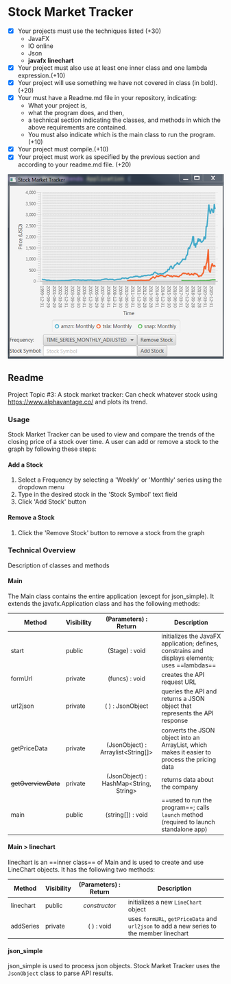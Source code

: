 # Stock Market Tracker
- [x] Your projects must use the techniques listed (+30)  
	-  JavaFX 
	-  IO online  
	-  Json
	- **javafx linechart**
- [x] Your project  must  also  use  at  least  one  inner  class  and  one  lambda  expression.(+10)  
- [x] Your project will use something we have not covered in class (in bold). (+20)  
- [x] Your must have a Readme.md file in your repository, indicating:  
	- What your project is,  
	- what the program does, and then,  
	- a technical section indicating the classes, and methods in which the above requirements are contained.  
	- You must also indicate which is the main class to run the program.(+10)  
- [x] Your project must compile.(+10)  
- [x] Your project must work as specified by the previous section and according to your readme.md file. (+20)

![pic](smt_light.png)
## Readme
Project Topic #3: A stock market tracker: Can check whatever stock using https://www.alphavantage.co/ and plots its trend. 

### Usage
Stock Market Tracker can be used to view and compare the trends of the closing price of a stock over time. A user can add or remove a stock to the graph by following these steps:
#### Add a Stock
1. Select a Frequency by selecting a 'Weekly' or 'Monthly' series using the dropdown menu
1. Type in the desired stock in the 'Stock Symbol' text field
1. Click 'Add Stock' button
#### Remove a Stock
1. Click the 'Remove Stock' button to remove a stock from the graph
### Technical Overview
Description of classes and methods
#### Main
The Main class contains the entire application (except for json_simple). It extends the javafx.Application class and has the following methods:

| Method              | Visibility |         (Parameters) : Return          | Description                                                                                   |
| ------------------- | ---------- |:--------------------------------------:| --------------------------------------------------------------------------------------------- |
| start               | public     |             (Stage) : void             | initializes the JavaFX application; defines, constrains and displays elements; uses ==lambdas==                 |
| formUrl             | private    |             (funcs) : void             | creates the API request URL                                                                   |
| url2json            | private    |            ( ) : JsonObject            | queries the API and returns a JSON object that represents the API response                    |
| getPriceData        | private    |   (JsonObject) : Arraylist<String[]>   | converts the JSON object into an ArrayList, which makes it easier to process the pricing data |
| ~~getOverviewData~~ | private    | (JsonObject) : HashMap<String, String> | returns data about the company                                                                |
| main                | public     |           (string[]) : void            | ==used to run the program==; calls `launch` method (required to launch standalone app)        |

#### Main > linechart
linechart is an ==inner class== of Main and is used to create and use LineChart objects. It has the following two methods:

| Method    | Visibility | (Parameters) : Return | Description                                                                               |
| --------- | ---------- |:---------------------:| ----------------------------------------------------------------------------------------- |
| linechart | public     |     *constructor*     | initializes a new `LineChart` object                                                      |
| addSeries | private    |      ( ) : void       | uses `formURL`, `getPriceData` and `url2json` to add a new series to the member linechart |

#### json_simple
json_simple is used to process json objects. Stock Market Tracker uses the `JsonObject` class to parse API results.

